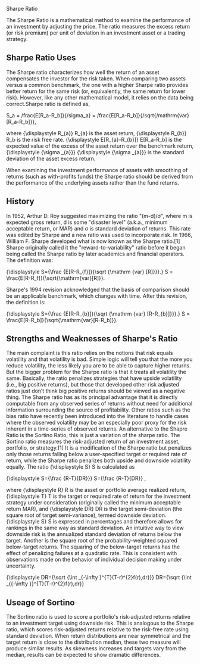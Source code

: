 Sharpe Ratio


 The Sharpe Ratio is a mathematical method to examine the performance of an investment by adjusting the price. The ratio measures the excess return (or risk premium) per unit of deviation in an investment asset or a trading strategy.

## Sharpe Ratio Uses
 The Sharpe ratio characterizes how well the return of an asset compensates the investor for the risk taken. When comparing two assets versus a common benchmark, the one with a higher Sharpe ratio provides better return for the same risk (or, equivalently, the same return for lower risk). However, like any other mathematical model, it relies on the data being correct.Sharpe ratio is defined as, 
 
 S_a = /frac{E[R_a-R_b]}{/sigma_a} = /frac{E[R_a-R_b]}{/sqrt{/mathrm{var}[R_a-R_b]}},
 
 where 
 {\displaystyle R_{a}} R_{a} is the asset return, 
 {\displaystyle R_{b}} R_b is the risk free rate. 
 {\displaystyle E[R_{a}-R_{b}]} E[R_a-R_b] is the expected value of the excess of the asset return over the benchmark return, 
 {\displaystyle {\sigma _{a}}} {\displaystyle {\sigma _{a}}} is the standard deviation of the asset excess return.

When examining the investment performance of assets with smoothing of returns (such as with-profits funds) the Sharpe ratio should be derived from the performance of the underlying assets rather than the fund returns.

## History
 In 1952, Arthur D. Roy suggested maximizing the ratio "(m-d)/σ", where m is expected gross return, d is some "disaster level" (a.k.a., minimum acceptable return, or MAR) and σ is standard deviation of returns.
 This rate was edited by Sharpe and a new ratio was used to incorporate risk. In 1966, William F. Sharpe developed what is now known as the Sharpe ratio.[1] Sharpe originally called it the "reward-to-variability" ratio before it began being called the Sharpe ratio by later academics and financial operators. The definition was:

{\displaystyle S={\frac {E[R-R_{f}]}{\sqrt {\mathrm {var} [R]}}}.} S = \frac{E[R-R_f]}{\sqrt{\mathrm{var}[R]}}.

Sharpe's 1994 revision acknowledged that the basis of comparison should be an applicable benchmark, which changes with time. After this revision, the definition is:

{\displaystyle S={\frac {E[R-R_{b}]}{\sqrt {\mathrm {var} [R-R_{b}]}}}.} S = \frac{E[R-R_b]}{\sqrt{\mathrm{var}[R-R_b]}}.

## Strengths and Weaknesses of Sharpe's Ratio
 The main complaint is this ratio relies on the notions that risk equals volatility and that volatility is bad. Simple logic will tell you that the more you reduce volatility, the less likely you are to be able to capture higher returns. But the bigger problem for the Sharpe ratio is that it treats all volatility the same. Basically, the ratio penalizes strategies that have upside volatility (i.e., big positive returns), but those that developed other risk adjusted ratios just don’t think big positive returns should be viewed as a negative thing. The Sharpe ratio has as its principal advantage that it is directly computable from any observed series of returns without need for additional information surrounding the source of profitability. Other ratios such as the bias ratio have recently been introduced into the literature to handle cases where the observed volatility may be an especially poor proxy for the risk inherent in a time-series of observed returns.
An alternative to the Shapre Ratio is the Sortino Ratio, this is just a variation of the sharpe ratio. The Sortino ratio measures the risk-adjusted return of an investment asset, portfolio, or strategy.[1] It is a modification of the Sharpe ratio but penalizes only those returns falling below a user-specified target or required rate of return, while the Sharpe ratio penalizes both upside and downside volatility equally.
The ratio {\displaystyle S} S is calculated as

{\displaystyle S={\frac {R-T}{DR}}} S={\frac  {R-T}{DR}} ,

where {\displaystyle R} R is the asset or portfolio average realized return, {\displaystyle T} T is the target or required rate of return for the investment strategy under consideration (originally called the minimum acceptable return MAR), and {\displaystyle DR} DR is the target semi-deviation (the square root of target semi-variance), termed downside deviation. {\displaystyle S} S is expressed in percentages and therefore allows for rankings in the same way as standard deviation.
An intuitive way to view downside risk is the annualized standard deviation of returns below the target. Another is the square root of the probability-weighted squared below-target returns. The squaring of the below-target returns has the effect of penalizing failures at a quadratic rate. This is consistent with observations made on the behavior of individual decision making under uncertainty.

{\displaystyle DR={\sqrt {\int _{-\infty }^{T}(T-r)^{2}f(r)\,dr}}} DR={\sqrt  {\int _{{-\infty }}^{T}(T-r)^{2}f(r)\,dr}}

## Useage of Sortino
The Sortino ratio is used to score a portfolio's risk-adjusted returns relative to an investment target using downside risk. This is analogous to the Sharpe ratio, which scores risk-adjusted returns relative to the risk-free rate using standard deviation. When return distributions are near symmetrical and the target return is close to the distribution median, these two measure will produce similar results. As skewness increases and targets vary from the median, results can be expected to show dramatic differences.


